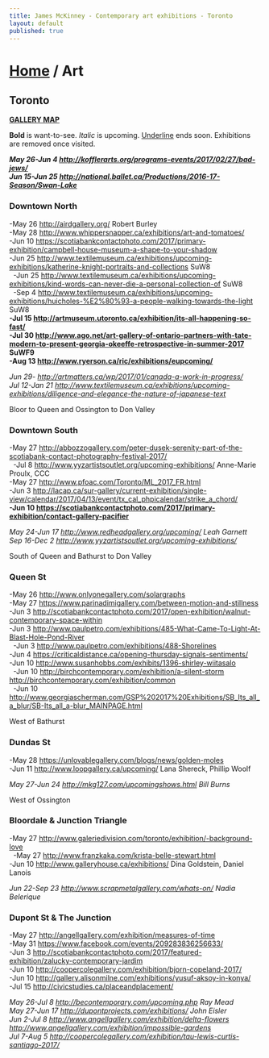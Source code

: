 ```yaml
---
title: James McKinney - Contemporary art exhibitions - Toronto
layout: default
published: true
---
```


# [Home](/) / Art

## Toronto

**[GALLERY MAP](https://www.google.com/maps/d/u/0/edit?mid=1sMiga7vQsqWdqEVQCqHsxjX2jeU)**

<p><span class="glyphicon glyphicon-info-sign" aria-hidden="true"></span> <strong>Bold</strong> is want-to-see. <em>Italic</em> is upcoming. <u>Underline</u> ends soon. Exhibitions are removed once visited.</p>

_**May 26-Jun 4 <http://kofflerarts.org/programs-events/2017/02/27/bad-jews/>**_  
_**Jun 15-Jun 25 <http://national.ballet.ca/Productions/2016-17-Season/Swan-Lake>**_  

### Downtown North

-May 26 <http://airdgallery.org/> Robert Burley  
-May 28 <http://www.whippersnapper.ca/exhibitions/art-and-tomatoes/>  
-Jun 10 <https://scotiabankcontactphoto.com/2017/primary-exhibition/campbell-house-museum-a-shape-to-your-shadow>  
-Jun 25 <http://www.textilemuseum.ca/exhibitions/upcoming-exhibitions/katherine-knight-portraits-and-collections> SuW8  
  -Jun 25 <http://www.textilemuseum.ca/exhibitions/upcoming-exhibitions/kind-words-can-never-die-a-personal-collection-of> SuW8  
  -Sep 4 <http://www.textilemuseum.ca/exhibitions/upcoming-exhibitions/huicholes-%E2%80%93-a-people-walking-towards-the-light> SuW8  
**-Jul 15 <http://artmuseum.utoronto.ca/exhibition/its-all-happening-so-fast/>**  
**-Jul 30 <http://www.ago.net/art-gallery-of-ontario-partners-with-tate-modern-to-present-georgia-okeeffe-retrospective-in-summer-2017> SuWF9**  
**-Aug 13 <http://www.ryerson.ca/ric/exhibitions/eupcoming/>**  

_Jun 29- <http://artmatters.ca/wp/2017/01/canada-a-work-in-progress/>_  
_Jul 12-Jan 21 <http://www.textilemuseum.ca/exhibitions/upcoming-exhibitions/diligence-and-elegance-the-nature-of-japanese-text>_  

<span class="glyphicon glyphicon-info-sign" aria-hidden="true"></span> Bloor to Queen and Ossington to Don Valley

### Downtown South

-May 27 <http://abbozzogallery.com/peter-dusek-serenity-part-of-the-scotiabank-contact-photography-festival-2017/>  
  -Jul 8 <http://www.yyzartistsoutlet.org/upcoming-exhibitions/> Anne-Marie Proulx, CCC  
-May 27 <http://www.pfoac.com/Toronto/ML_2017_FR.html>  
-Jun 3 <http://lacap.ca/sur-gallery/current-exhibition/single-view/calendar/2017/04/13/event/tx_cal_phpicalendar/strike_a_chord/>  
**-Jun 10 <https://scotiabankcontactphoto.com/2017/primary-exhibition/contact-gallery-pacifier>**  

_May 24-Jun 17 <http://www.redheadgallery.org/upcoming/> Leah Garnett_  
_Sep 16-Dec 2 <http://www.yyzartistsoutlet.org/upcoming-exhibitions/>_  

<span class="glyphicon glyphicon-info-sign" aria-hidden="true"></span> South of Queen and Bathurst to Don Valley

### Queen St

-May 26 <http://www.onlyonegallery.com/solargraphs>  
-May 27 <https://www.parinadimigallery.com/between-motion-and-stillness>  
-Jun 3 <http://scotiabankcontactphoto.com/2017/open-exhibition/walnut-contemporary-space-within>  
-Jun 3 <http://www.paulpetro.com/exhibitions/485-What-Came-To-Light-At-Blast-Hole-Pond-River>  
  -Jun 3 <http://www.paulpetro.com/exhibitions/488-Shorelines>  
-Jun 4 <https://criticaldistance.ca/opening-thursday-signals-sentiments/>  
-Jun 10 <http://www.susanhobbs.com/exhibits/1396-shirley-wiitasalo>  
  -Jun 10 <http://birchcontemporary.com/exhibition/a-silent-storm> <http://birchcontemporary.com/exhibition/common>  
  -Jun 10 <http://www.georgiascherman.com/GSP%202017%20Exhibitions/SB_Its_all_a_blur/SB-Its_all_a-blur_MAINPAGE.html>  

<span class="glyphicon glyphicon-info-sign" aria-hidden="true"></span> West of Bathurst

### Dundas St

-May 28 <https://unlovablegallery.com/blogs/news/golden-moles>  
-Jun 11 <http://www.loopgallery.ca/upcoming/> Lana Shereck, Phillip Woolf  

_May 27-Jun 24 <http://mkg127.com/upcomingshows.html> Bill Burns_  

<span class="glyphicon glyphicon-info-sign" aria-hidden="true"></span> West of Ossington

### Bloordale & Junction Triangle

-May 27 <http://www.galeriedivision.com/toronto/exhibition/-background-love>  
  -May 27 <http://www.franzkaka.com/krista-belle-stewart.html>  
-Jun 10 <http://www.galleryhouse.ca/exhibitions/> Dina Goldstein, Daniel Lanois  

_Jun 22-Sep 23 <http://www.scrapmetalgallery.com/whats-on/> Nadia Belerique_  

### Dupont St & The Junction

-May 27 <http://angellgallery.com/exhibition/measures-of-time>  
-May 31 <https://www.facebook.com/events/209283836256633/>  
-Jun 3 <http://scotiabankcontactphoto.com/2017/featured-exhibition/zalucky-contemporary-jardim>  
-Jun 10 <http://coopercolegallery.com/exhibition/bjorn-copeland-2017/>  
-Jun 10 <http://gallery.alisonmilne.com/exhibitions/yusuf-aksoy-in-konya/>  
-Jul 15 <http://civicstudies.ca/placeandplacement/>  

_May 26-Jul 8 <http://becontemporary.com/upcoming.php> Ray Mead_  
_May 27-Jun 17 <http://dupontprojects.com/exhibitions/> John Eisler_  
_Jun 2-Jul 8 <http://www.angellgallery.com/exhibition/delta-flowers> <http://www.angellgallery.com/exhibition/impossible-gardens>_  
_Jul 7-Aug 5 <http://coopercolegallery.com/exhibition/tau-lewis-curtis-santiago-2017/>_  
